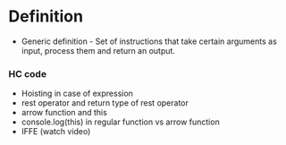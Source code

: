 # Definition
* Generic definition - Set of instructions that take certain arguments as input, process them and return an output.

### HC code
* Hoisting in case of expression
* rest operator and return type of rest operator
* arrow function and this
* console.log(this) in regular function vs arrow function
* IFFE (watch video)
